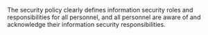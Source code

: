 The security policy clearly defines information security roles and responsibilities for all personnel, and all personnel are aware of and acknowledge their information security responsibilities.